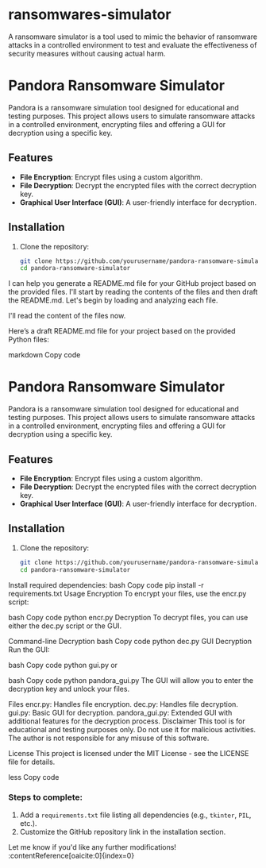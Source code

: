 # ransomwares-simulator
A ransomware simulator is a tool used to mimic the behavior of ransomware attacks in a controlled environment to test and evaluate the effectiveness of security measures without causing actual harm.
# Pandora Ransomware Simulator

Pandora is a ransomware simulation tool designed for educational and testing purposes. This project allows users to simulate ransomware attacks in a controlled environment, encrypting files and offering a GUI for decryption using a specific key.

## Features
- **File Encryption**: Encrypt files using a custom algorithm.
- **File Decryption**: Decrypt the encrypted files with the correct decryption key.
- **Graphical User Interface (GUI)**: A user-friendly interface for decryption.

## Installation

1. Clone the repository:
   ```bash
   git clone https://github.com/yourusername/pandora-ransomware-simulator.git
   cd pandora-ransomware-simulator

I can help you generate a README.md file for your GitHub project based on the provided files. I'll start by reading the contents of the files and then draft the README.md. Let's begin by loading and analyzing each file.

I'll read the content of the files now.

Here’s a draft README.md file for your project based on the provided Python files:

markdown
Copy code
# Pandora Ransomware Simulator

Pandora is a ransomware simulation tool designed for educational and testing purposes. This project allows users to simulate ransomware attacks in a controlled environment, encrypting files and offering a GUI for decryption using a specific key.

## Features
- **File Encryption**: Encrypt files using a custom algorithm.
- **File Decryption**: Decrypt the encrypted files with the correct decryption key.
- **Graphical User Interface (GUI)**: A user-friendly interface for decryption.

## Installation

1. Clone the repository:
   ```bash
   git clone https://github.com/yourusername/pandora-ransomware-simulator.git
   cd pandora-ransomware-simulator
Install required dependencies:
bash
Copy code
pip install -r requirements.txt
Usage
Encryption
To encrypt your files, use the encr.py script:

bash
Copy code
python encr.py
Decryption
To decrypt files, you can use either the dec.py script or the GUI.

Command-line Decryption
bash
Copy code
python dec.py
GUI Decryption
Run the GUI:

bash
Copy code
python gui.py
or

bash
Copy code
python pandora_gui.py
The GUI will allow you to enter the decryption key and unlock your files.

Files
encr.py: Handles file encryption.
dec.py: Handles file decryption.
gui.py: Basic GUI for decryption.
pandora_gui.py: Extended GUI with additional features for the decryption process.
Disclaimer
This tool is for educational and testing purposes only. Do not use it for malicious activities. The author is not responsible for any misuse of this software.

License
This project is licensed under the MIT License - see the LICENSE file for details.

less
Copy code

### Steps to complete:
1. Add a `requirements.txt` file listing all dependencies (e.g., `tkinter`, `PIL`, etc.).
2. Customize the GitHub repository link in the installation section.

Let me know if you'd like any further modifications! &#8203;:contentReference[oaicite:0]{index=0}&#8203;
